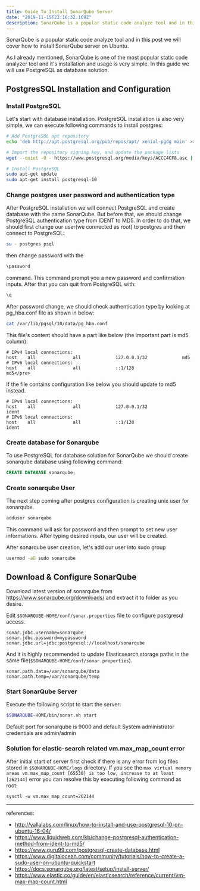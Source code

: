 ```yaml
---
title: Guide To Install SonarQube Server
date: "2019-11-15T23:16:32.169Z"
description: SonarQube is a popular static code analyze tool and in this post we will cover how to install SonarQube server on Ubuntu.
---
```


SonarQube is a popular static code analyze tool and in this post we will cover how to install SonarQube server on Ubuntu.

As I already mentioned, SonarQube is one of the most popular static code analyzer tool and it's installation and usage is very simple. In this guide we will use PostgreSQL as database solution.

## PostgresSQL Installation and Configuration

### Install PostgreSQL

Let's start with database installation. PostgreSQL installation is also very simple, we can execute following commands to install postgres:

```sh
# Add PostgreSQL apt repository
echo 'deb http://apt.postgresql.org/pub/repos/apt/ xenial-pgdg main' >> /etc/apt/sources.list.d/pgdg.list

# Import the repository signing key, and update the package lists
wget --quiet -O - https://www.postgresql.org/media/keys/ACCC4CF8.asc | sudo apt-key add - 

# Install PostgreSQL
sudo apt-get update
sudo apt-get install postgresql-10
```
   
### Change postgres user password and authentication type

After PostgreSQL installation we will connect PostgreSQL and create database with the name SonarQube. But before that, we should change PostgreSQL authentication type from IDENT to MD5. In order to do that, we should first change our user(we connected as root) to postgres and then connect to PostgreSQL: 

```sh
su - postgres psql
``` 

then change password with the 

```sh
\password
``` 

command. This command prompt you a new password and confirmation inputs. After that you can quit from PostgreSQL with: 

```sh
\q
```

After password change, we should check authentication type by looking at pg_hba.conf file as shown in below:

```sh
cat /var/lib/pgsql/10/data/pg_hba.conf
```

This file's content should have a part like below (the important part is md5 column):

```properties
# IPv4 local connections:
host    all              all             127.0.0.1/32             md5
# IPv6 local connections:
host    all              all             ::1/128                  md5</pre>
```

If the file contains configuration like below you should update to md5 instead.

```properties
# IPv4 local connections:
host    all              all             127.0.0.1/32             ident
# IPv6 local connections:
host    all              all             ::1/128                  ident
```

### Create database for Sonarqube

To use PostgreSQL for database solution for SonarQube we should create sonarqube database using following command:
            
```sql
CREATE DATABASE sonarqube;
```

### Create sonarqube User

The next step coming after postgres configuration is creating unix user for sonarqube. 

```sh
adduser sonarqube
```

This command will ask for password and then prompt to set new user informations. After typing desired inputs, our user will be created.

After sonarqube user creation, let's add our user into sudo group
```sh
usermod -aG sudo sonarqube
```

## Download & Configure SonarQube

Download latest version of sonarqube from <a href="https://www.sonarqube.org/downloads/" target="_blank">https://www.sonarqube.org/downloads/</a> and extract it to folder as you desire.

Edit `$SONARQUBE-HOME/conf/sonar.properties` file to configure postgresql access.

```properties
sonar.jdbc.username=sonarqube
sonar.jdbc.password=mypassword
sonar.jdbc.url=jdbc:postgresql://localhost/sonarqube
```

And it is highly recommended to update Elasticsearch storage paths in the same file(`$SONARQUBE-HOME/conf/sonar.properties`).

```properties
sonar.path.data=/var/sonarqube/data
sonar.path.temp=/var/sonarqube/temp
```
   
### Start SonarQube Server

Execute the following script to start the server:

```sh
$SONARQUBE-HOME/bin/sonar.sh start
```

Default port for sonarqube is 9000 and default System administrator credentials are admin/admin


### Solution for elastic-search related vm.max_map_count error

After initial start of server first check if there is any error from log files stored in `$SONARQUBE-HOME/logs` directory. If you see the `max virtual memory areas vm.max_map_count [65530] is too low, increase to at least [262144]` error you can resolve this by executing following command as root:

```
sysctl -w vm.max_map_count=262144
```


---

references:


- <a href="http://yallalabs.com/linux/how-to-install-and-use-postgresql-10-on-ubuntu-16-04/" target="_blank">http://yallalabs.com/linux/how-to-install-and-use-postgresql-10-on-ubuntu-16-04/</a>
- <a href="https://www.liquidweb.com/kb/change-postgresql-authentication-method-from-ident-to-md5/" target="_blank">https://www.liquidweb.com/kb/change-postgresql-authentication-method-from-ident-to-md5/</a>
- <a href="https://www.guru99.com/postgresql-create-database.html" target="_blank">https://www.guru99.com/postgresql-create-database.html</a>
- <a href="https://www.digitalocean.com/community/tutorials/how-to-create-a-sudo-user-on-ubuntu-quickstart" target="_blank">https://www.digitalocean.com/community/tutorials/how-to-create-a-sudo-user-on-ubuntu-quickstart</a>
- <a href="https://docs.sonarqube.org/latest/setup/install-server/" target="_blank">https://docs.sonarqube.org/latest/setup/install-server/</a>
- <a href="https://www.elastic.co/guide/en/elasticsearch/reference/current/vm-max-map-count.html" target="_blank">https://www.elastic.co/guide/en/elasticsearch/reference/current/vm-max-map-count.html</a>